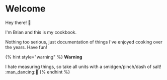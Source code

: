 # Welcome

Hey there! :wave:&#x20;

I'm Brian and this is my cookbook.&#x20;

Nothing too serious, just documentation of things I've enjoyed cooking over the years. Have fun!

{% hint style="warning" %}
**Warning**

I hate measuring things, so take all units with a smidgen/pinch/dash of salt! :man\_dancing::salt:&#x20;
{% endhint %}


